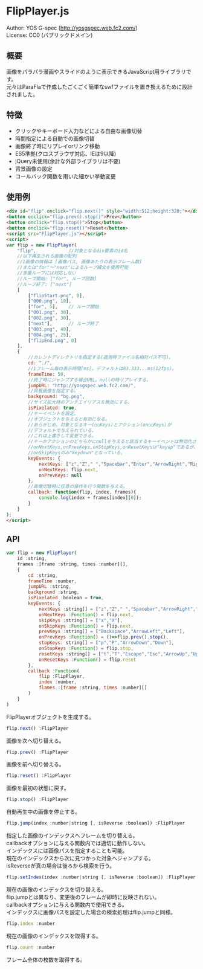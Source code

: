 # FlipPlayer.js
Author: YOS G-spec (http://yosgspec.web.fc2.com/)  
License: CC0 (パブリックドメイン)

## 概要
画像をパラパラ漫画やスライドのように表示できるJavaScript用ライブラリです。  
元々はParaFlaで作成したごくごく簡単なswfファイルを置き換えるために設計されました。

## 特徴
* クリックやキーボード入力などによる自由な画像切替
* 時間指定による自動での画像切替
* 画像終了時にリプレイorリンク移動
* ES5準拠(クロスブラウザ対応、IEは9以降)
* jQuery未使用(余計な外部ライブラリは不要)
* 背景画像の設定
* コールバック関数を用いた細かい挙動変更

## 使用例
```html
<div id="flip" onclick="flip.next()" style="width:512;height:320;"></div>
<button onclick="flip.prev().stop()">Prev</button>
<button onclick="flip.stop()">Stop</button>
<button onclick="flip.reset()">Reset</button>
<script src="FlipPlayer.js"></script>
<script>
var flip = new FlipPlayer(
	"flip",            //対象となるdiv要素のid名
	//以下再生される画像の配列
	//1画像の情報は [画像パス, 画像あたりの表示フレーム数]
	//または"for"～"next"によるループ構文を使用可能
	//多重ループには対応しない
	//ループ開始: ["for", ループ回数]
	//ループ終了: ["next"]
	[
		["flipStart.png", 0],
		["000.png", 10],
		["for", 5],    // ループ開始
		["001.png", 30],
		["002.png", 30],
		["next"],      // ループ終了
		["003.png", 40],
		["004.png", 25],
		["flipEnd.png", 0]
	],
	{
		//カレントディレクトリを指定する(適用時ファイル名相対パス不可)。
		cd: "./",
		//1フレーム毎の表示時間[ms]。デフォルトは83.333...ms(12fps)。
		frameTime: 50,
		//終了時にジャンプする場合URL。nullの時リプレイする。
		jumpURL: "http://yosgspec.web.fc2.com/",
		//背景画像を指定する。
		background: "bg.png",
		//サイズ拡大時のアンチエイリアスを無効にする。
		isPixelated: true,
		//キーイベントを設定。
		//オブジェクトを与えると有効になる。
		//あらかじめ、対象となるキー(○○Keys)とアクション(on○○Keys)が
		//デフォルトで与えられている。
		//これは上書きして変更できる。
		//キーかアクションのどちらかにnullを与えると該当するキーイベントは無効化される。
		//onNextKeys,onPrevKeys,onStopKeys,onResetKeysは"keyup"であるが、
		//onSkipKeysのみ"keydown"となっている。
		keyEvents: {
			nextKeys: ["z","Z"," ","Spacebar","Enter","ArrowRight","Right"],
			onNextKeys: flip.next,
			onPrevKeys: null
		},
		//画像切替時に任意の操作を行う関数を与える。
		callback: function(flip, index, frames){
			console.log(index + frames[index][0]);
		}
	}
);
</script>
```

## API
```js
var flip = new FlipPlayer(
	id :string,
	frames :[frame :string, times :number][],
	{
		cd :string,
		frameTime :number,
		jumpURL :string,
		background :string,
		isPixelated :boolean = true,
		keyEvents: {
			nextKeys :string[] = ["z","Z"," ","Spacebar","ArrowRight","Right"],
			onNextKeys :Function() = flip.next,
			skipKeys :string[] = ["x","X"],
			onSkipKeys :Function() = flip.next,
			prevKeys :string[] = ["Backspace","ArrowLeft","Left"],
			onPrevKeys :Function() = ()=>flip.prev().stop(),
			stopKeys: string[] = ["p","P","ArrowDown","Down"],
			onStopKeys :Function() = flip.stop,
			resetKeys :string[] = ["t","T","Escape","Esc","ArrowUp","Up"],
			onResetKeys :Function() = flip.reset
		},
		callback :Function(
			flip :FlipPlayer,
			index :number,
			flames :[frame :string, times :number][]
		)
	}
)
```	
FlipPlayerオブジェクトを生成する。

```js
flip.next() :FlipPlayer
```
画像を次へ切り替える。

```js
flip.prev() :FlipPlayer
```
画像を前へ切り替える。

```js
flip.reset() :FlipPlayer
```
画像を最初の状態に戻す。

```js
flip.stop() :FlipPlayer
```
自動再生中の画像を停止する。

```js
flip.jump(index :number|string [, isReverse :boolean]) :FlipPlayer
```
指定した画像のインデックスへフレームを切り替える。  
callbackオプションに与える関数内では適切に動作しない。  
インデックスには画像パスを指定することも可能。  
現在のインデックスから次に見つかった対象へジャンプする。  
isReverseが真の場合は後ろから検索を行う。

```js
flip.setIndex(index :number|string [, isReverse :boolean]) :FlipPlayer
```
現在の画像のインデックスを切り替える。  
flip.jumpとは異なり、変更後のフレームが即時に反映されない。  
callbackオプションに与える関数内で使用できる。  
インデックスに画像パスを設定した場合の検索処理はflip.jumpと同様。

```js
flip.index :number
```
現在の画像のインデックスを取得する。

```js
flip.count :number
```
フレーム全体の枚数を取得する。

